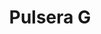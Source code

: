 ---
title: Pulsera G
date: 
draft: false

# descripcion
description : Pulsera en plata 925  y detalle en microcubic. Largo regulable.

materials: Plata 925

color: 

dimensions: Largo 16 regulable a 18,5cm

code: 03-21-0859

type: "Pulseras"

categories: []

price: $5.610,00

price_eftvo: $4.770,00

# Images
# first image will be shown in the product page
images:
  # - image: "images/path_to_image"
  # La ubicacion de las imagenes es imagenes/Pulseras/Pulseras.Microcubic/03-21-0859-pulsera-g
  - image: "./images/pulseras/microcubic/03-21-0859-pulsera-g.jpg"
---